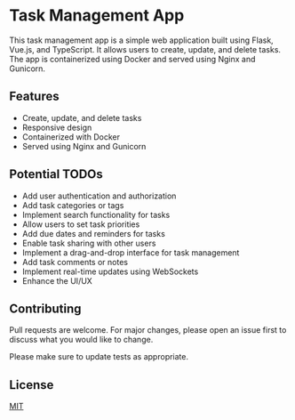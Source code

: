 # Task Management App

This task management app is a simple web application built using Flask, Vue.js, and TypeScript. It allows users to create, update, and delete tasks. The app is containerized using Docker and served using Nginx and Gunicorn.

## Features

- Create, update, and delete tasks
- Responsive design
- Containerized with Docker
- Served using Nginx and Gunicorn

## Potential TODOs

- Add user authentication and authorization
- Add task categories or tags
- Implement search functionality for tasks
- Allow users to set task priorities
- Add due dates and reminders for tasks
- Enable task sharing with other users
- Implement a drag-and-drop interface for task management
- Add task comments or notes
- Implement real-time updates using WebSockets
- Enhance the UI/UX

## Contributing

Pull requests are welcome. For major changes, please open an issue first to discuss what you would like to change.

Please make sure to update tests as appropriate.

## License

[MIT](https://choosealicense.com/licenses/mit/)